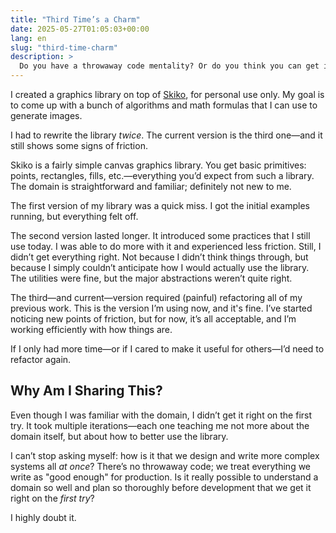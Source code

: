 ```yaml
---
title: "Third Time’s a Charm"
date: 2025-05-27T01:05:03+00:00
lang: en
slug: "third-time-charm"
description: >
  Do you have a throwaway code mentality? Or do you think you can get it right on the first try?
---
```


I created a graphics library on top of [Skiko](https://github.com/JetBrains/skiko), for personal use only. My goal is to come up with a bunch of algorithms and math formulas that I can use to generate images.

I had to rewrite the library _twice_. The current version is the third one—and it still shows some signs of friction.

Skiko is a fairly simple canvas graphics library. You get basic primitives: points, rectangles, fills, etc.—everything you’d expect from such a library. The domain is straightforward and familiar; definitely not new to me.

The first version of my library was a quick miss. I got the initial examples running, but everything felt off.

The second version lasted longer. It introduced some practices that I still use today. I was able to do more with it and experienced less friction. Still, I didn’t get everything right. Not because I didn’t think things through, but because I simply couldn’t anticipate how I would actually use the library. The utilities were fine, but the major abstractions weren’t quite right.

The third—and current—version required (painful) refactoring all of my previous work. This is the version I’m using now, and it's fine. I’ve started noticing new points of friction, but for now, it’s all acceptable, and I’m working efficiently with how things are.

If I only had more time—or if I cared to make it useful for others—I’d need to refactor again.

## Why Am I Sharing This?

Even though I was familiar with the domain, I didn’t get it right on the first try. It took multiple iterations—each one teaching me not more about the domain itself, but about how to better use the library.

I can’t stop asking myself: how is it that we design and write more complex systems all _at once_? There’s no throwaway code; we treat everything we write as "good enough" for production. Is it really possible to understand a domain so well and plan so thoroughly before development that we get it right on the _first try_?

I highly doubt it.
